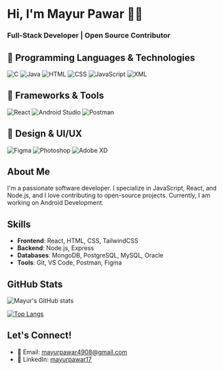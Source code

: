 # Hi, I'm Mayur Pawar 👋🏻
### Full-Stack Developer | Open Source Contributor


## 🚀 Programming Languages & Technologies
![C](https://img.shields.io/badge/-C-A8B9CC?logo=c&logoColor=white)
![Java](https://img.shields.io/badge/-Java-007396?logo=java&logoColor=white)
![HTML](https://img.shields.io/badge/-HTML-E34F26?logo=html5&logoColor=white)
![CSS](https://img.shields.io/badge/-CSS-1572B6?logo=css3&logoColor=white)
![JavaScript](https://img.shields.io/badge/-JavaScript-F7DF1E?logo=javascript&logoColor=black)
![XML](https://img.shields.io/badge/-XML-FF6600?logo=xml&logoColor=white)

## 📱 Frameworks & Tools
![React](https://img.shields.io/badge/-React-61DAFB?logo=react&logoColor=black)
![Android Studio](https://img.shields.io/badge/-Android%20Studio-3DDC84?logo=android-studio&logoColor=white)
![Postman](https://img.shields.io/badge/-Postman-FF6C37?logo=postman&logoColor=white)

## 🎨 Design & UI/UX
![Figma](https://img.shields.io/badge/-Figma-F24E1E?logo=figma&logoColor=white)
![Photoshop](https://img.shields.io/badge/-Photoshop-31A8FF?logo=adobe-photoshop&logoColor=white)
![Adobe XD](https://img.shields.io/badge/-Adobe%20XD-FF61F6?logo=adobe-xd&logoColor=white)



## About Me
I'm a passionate software developer. I specialize in JavaScript, React, and Node.js, and I love contributing to open-source projects. Currently, I am working on Android Development.

<!--🔭 **Currently Working On**: A SaaS platform for project management. 
🌱 **Learning**: Java Full Stack Development.  
💬 **Ask Me About**: Web development, APIs, and open-source contributions.  
⚡ **Fun Fact**: I once automated my entire morning routine with Python!--> 

## Skills
- **Frontend**: React, HTML, CSS, TailwindCSS
- **Backend**: Node.js, Express
- **Databases**: MongoDB, PostgreSQL, MySQL, Oracle
- **Tools**: Git, VS Code, Postman, Figma
  <!-- **DevOps**: Docker, Kubernetes, AWS, GitHub Actions -->
<!--
## Projects
| Project | Description | Technologies |
|---------|-------------|--------------|
| [Taskify](https://github.com/yourusername/taskify) | A task management app with real-time collaboration. | React, Node.js, MongoDB |
| [Blogify](https://github.com/yourusername/blogify) | A blogging platform with Markdown support. | Next.js, Firebase |
| [DevConnect](https://github.com/yourusername/devconnect) | A social network for developers. | React, GraphQL, PostgreSQL |  -->

## GitHub Stats
![Mayur's GitHub stats](https://github-readme-stats.vercel.app/api?username=mayurpawar17&show_icons=true)

[![Top Langs](https://github-readme-stats.vercel.app/api/top-langs/?username=mayurpawar17&layout=pie)](https://github.com/mayurpawar17/github-readme-stats)

## Let's Connect!
- 📧 Email: mayurpawar4908@gmail.com
- 💼 LinkedIn: [mayurpawar17](https://linkedin.com/in/mayurpawar17)
<!-- 🌐 Portfolio: [yourportfolio.com](https://yourportfolio.com) -->
